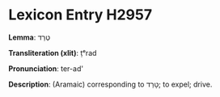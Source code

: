 # Lexicon Entry H2957

**Lemma**: טְרַד

**Transliteration (xlit)**: ṭᵉrad

**Pronunciation**: ter-ad'

**Description**:
(Aramaic) corresponding to טָרַד; to expel; drive.
